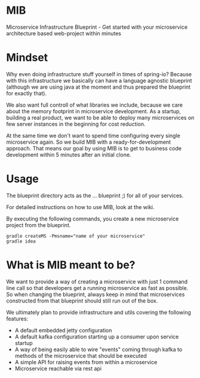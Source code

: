 MIB
===

Microservice Infrastructure Blueprint - Get started with your microservice architecture based web-project within minutes

Mindset
===
Why even doing infrastructure stuff yourself in times of spring-io? Because with this infrastructure we basically can have a language agnostic blueprint (although we are using java at the moment and thus prepared the blueprint for exactly that).

We also want full controll of what libraries we include, because we care about the memory footprint in microservice development. As a startup, building a real product, we want to be able to deploy many microservices on few server instances in the beginning for cost reduction.

At the same time we don't want to spend time configuring every single microservice again. So we build MIB with a ready-for-development approach. That means our goal by using MIB is to get to business code development within 5 minutes after an initial clone.

Usage
===
The blueprint directory acts as the ... blueprint ;) for all of your services.

For detailed instructions on how to use MIB, look at the wiki.

By executing the following commands, you create a new microservice project from the blueprint. 

```
gradle createMS -Pmsname="name of your microservice"
gradle idea
```

What is MIB meant to be?
===
We want to provide a way of creating a microservice with just 1 command line call so that developers get a running microservice as fast as possible. So when changing the blueprint, always keep in mind that microservices constructed from that blueprint should still run out of the box.

We ultimately plan to provide infrastructure and utils covering the following features:
- A default embedded jetty configuration
- A default kafka configuration starting up a consumer upon service startup
- A way of being easily able to wire "events" coming through kafka to methods of the microservice that should be executed
- A simple API for raising events from within a microservice
- Microservice reachable via rest api

